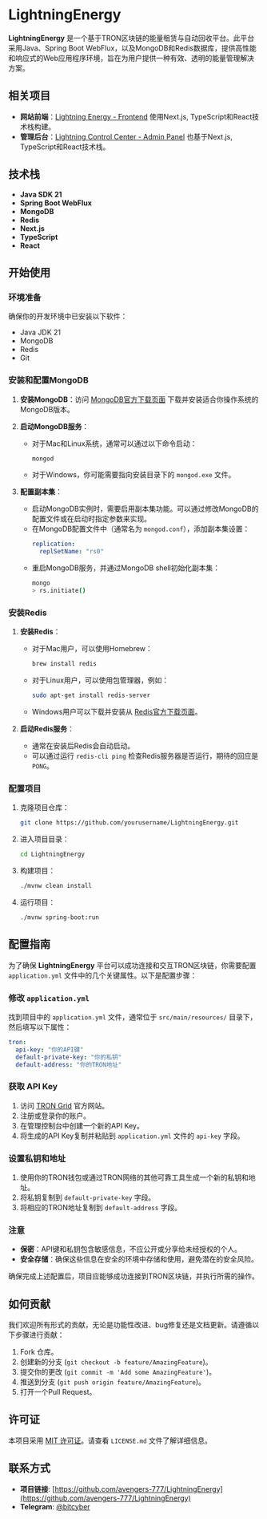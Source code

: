 
# LightningEnergy

**LightningEnergy** 是一个基于TRON区块链的能量租赁与自动回收平台。此平台采用Java、Spring Boot WebFlux，以及MongoDB和Redis数据库，提供高性能和响应式的Web应用程序环境，旨在为用户提供一种有效、透明的能量管理解决方案。

## 相关项目

- **网站前端**：[Lightning Energy - Frontend](https://github.com/avengers-777/lightning_energy) 使用Next.js, TypeScript和React技术栈构建。
- **管理后台**：[Lightning Control Center - Admin Panel](https://github.com/avengers-777/lightning_control_center) 也基于Next.js, TypeScript和React技术栈。

## 技术栈

- **Java SDK 21**
- **Spring Boot WebFlux**
- **MongoDB**
- **Redis**
- **Next.js**
- **TypeScript**
- **React**

## 开始使用

### 环境准备

确保你的开发环境中已安装以下软件：
- Java JDK 21
- MongoDB
- Redis
- Git

### 安装和配置MongoDB

1. **安装MongoDB**：访问 [MongoDB官方下载页面](https://www.mongodb.com/try/download/community) 下载并安装适合你操作系统的MongoDB版本。

2. **启动MongoDB服务**：
    - 对于Mac和Linux系统，通常可以通过以下命令启动：
      ```bash
      mongod
      ```
    - 对于Windows，你可能需要指向安装目录下的 `mongod.exe` 文件。

3. **配置副本集**：
    - 启动MongoDB实例时，需要启用副本集功能。可以通过修改MongoDB的配置文件或在启动时指定参数来实现。
    - 在MongoDB配置文件中（通常名为 `mongod.conf`），添加副本集设置：
      ```yaml
      replication:
        replSetName: "rs0"
      ```
    - 重启MongoDB服务，并通过MongoDB shell初始化副本集：
      ```bash
      mongo
      > rs.initiate()
      ```

### 安装Redis

1. **安装Redis**：
    - 对于Mac用户，可以使用Homebrew：
      ```bash
      brew install redis
      ```
    - 对于Linux用户，可以使用包管理器，例如：
      ```bash
      sudo apt-get install redis-server
      ```
    - Windows用户可以下载并安装从 [Redis官方下载页面](https://redis.io/download)。

2. **启动Redis服务**：
    - 通常在安装后Redis会自动启动。
    - 可以通过运行 `redis-cli ping` 检查Redis服务器是否运行，期待的回应是 `PONG`。

### 配置项目

1. 克隆项目仓库：
   ```bash
   git clone https://github.com/yourusername/LightningEnergy.git
   ```
2. 进入项目目录：
   ```bash
   cd LightningEnergy
   ```
3. 构建项目：
   ```bash
   ./mvnw clean install
   ```
4. 运行项目：
   ```bash
   ./mvnw spring-boot:run
   ```



## 配置指南

为了确保 **LightningEnergy** 平台可以成功连接和交互TRON区块链，你需要配置 `application.yml` 文件中的几个关键属性。以下是配置步骤：

### 修改 `application.yml`

找到项目中的 `application.yml` 文件，通常位于 `src/main/resources/` 目录下，然后填写以下属性：

```yaml
tron:
  api-key: "你的API键"
  default-private-key: "你的私钥"
  default-address: "你的TRON地址"
```

### 获取 API Key

1. 访问 [TRON Grid](https://www.trongrid.io/) 官方网站。
2. 注册或登录你的账户。
3. 在管理控制台中创建一个新的API Key。
4. 将生成的API Key复制并粘贴到 `application.yml` 文件的 `api-key` 字段。

### 设置私钥和地址

1. 使用你的TRON钱包或通过TRON网络的其他可靠工具生成一个新的私钥和地址。
2. 将私钥复制到 `default-private-key` 字段。
3. 将相应的TRON地址复制到 `default-address` 字段。

### 注意

- **保密**：API键和私钥包含敏感信息，不应公开或分享给未经授权的个人。
- **安全存储**：确保这些信息在安全的环境中存储和使用，避免潜在的安全风险。

确保完成上述配置后，项目应能够成功连接到TRON区块链，并执行所需的操作。

## 如何贡献

我们欢迎所有形式的贡献，无论是功能性改进、bug修复还是文档更新。请遵循以下步骤进行贡献：

1. Fork 仓库。
2. 创建新的分支 (`git checkout -b feature/AmazingFeature`)。
3. 提交你的更改 (`git commit -m 'Add some AmazingFeature'`)。
4. 推送到分支 (`git push origin feature/AmazingFeature`)。
5. 打开一个Pull Request。

## 许可证

本项目采用 [MIT 许可证](LICENSE.md)。请查看 `LICENSE.md` 文件了解详细信息。

## 联系方式

- **项目链接**: [https://github.com/avengers-777/LightningEnergy](https://github.com/avengers-777/LightningEnergy)
- **Telegram**: [@bitcyber](https://t.me/bitcyber)
